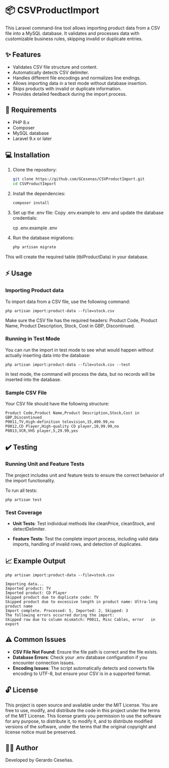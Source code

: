 # 📦 CSVProductImport

This Laravel command-line tool allows importing product data from a CSV file into a MySQL database. It validates and processes data with customizable business rules, skipping invalid or duplicate entries.

## ✨ Features

- Validates CSV file structure and content.
- Automatically detects CSV delimiter.
- Handles different file encodings and normalizes line endings.
- Allows importing data in a test mode without database insertion.
- Skips products with invalid or duplicate information.
- Provides detailed feedback during the import process.

## 🔧 Requirements

- PHP 8.x
- Composer
- MySQL database
- Laravel 9.x or later

## 💻 Installation

1. Clone the repository:

   ```bash
   git clone https://github.com/GCesenas/CSVProductImport.git
   cd CSVProductImport
   
2. Install the dependencies:

     ```bash
    composer install

3. Set up the .env file:
Copy .env.example to .env and update the database credentials:

    cp .env.example .env

4. Run the database migrations:

     ```bash
    php artisan migrate

This will create the required table (tblProductData) in your database.

## ⚡ Usage

### Importing Product data

To import data from a CSV file, use the following command:

    php artisan import:product-data --file=stock.csv

Make sure the CSV file has the required headers: Product Code, Product Name, Product Description, Stock, Cost in GBP, Discontinued.

### Running in Test Mode

You can run the import in test mode to see what would happen without actually inserting data into the database:

    php artisan import:product-data --file=stock.csv --test

In test mode, the command will process the data, but no records will be inserted into the database.

### Sample CSV File

Your CSV file should have the following structure:

    Product Code,Product Name,Product Description,Stock,Cost in GBP,Discontinued
    P0011,TV,High-definition television,15,499.99,no
    P0012,CD Player,High-quality CD player,10,99.99,no
    P0013,VCR,VHS player,5,29.99,yes

## ✔️ Testing

### Running Unit and Feature Tests

The project includes unit and feature tests to ensure the correct behavior of the import functionality.

To run all tests:

    php artisan test

### Test Coverage

- **Unit Tests**: Test individual methods like cleanPrice, cleanStock, and detectDelimiter.

- **Feature Tests**: Test the complete import process, including valid data imports, handling of invalid rows, and detection of duplicates.

## 📈 Example Output

    php artisan import:product-data --file=stock.csv

    Importing data...
    Imported product: TV
    Imported product: CD Player
    Skipped product due to duplicate code: TV
    Skipped product due to excessive length in product name: Ultra-long product name
    Import complete. Processed: 5, Imported: 2, Skipped: 3
    The following errors occurred during the import:
    Skipped row due to column mismatch: P0011, Misc Cables, error   in export

## ⚠️ Common Issues

- **CSV File Not Found**: Ensure the file path is correct and the file exists.
- **Database Errors**: Check your .env database configuration if you encounter connection issues.
- **Encoding Issues**: The script automatically detects and converts file encoding to UTF-8, but ensure your CSV is in a supported format.

## 🔓 License

This project is open source and available under the MIT License. You are free to use, modify, and distribute the code in this project under the terms of the MIT License. This license grants you permission to use the software for any purpose, to distribute it, to modify it, and to distribute modified versions of the software, under the terms that the original copyright and license notice must be preserved.

## 🥷🏽 Author

Developed by Gerardo Ceseñas.